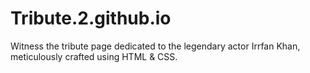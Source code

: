 # Tribute.2.github.io
 Witness the tribute page dedicated to the legendary actor Irrfan Khan, meticulously crafted using HTML &amp; CSS.
